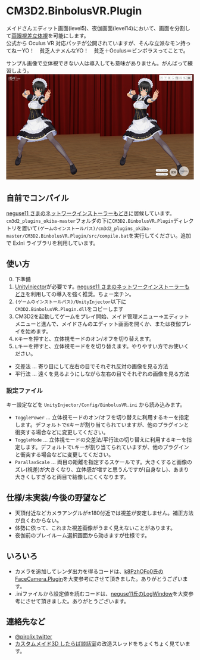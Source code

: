 # CM3D2.BinbolusVR.Plugin
メイドさんエディット画面(level5)、夜伽画面(level14)において、画面を分割して[両眼視差立体視](https://ja.wikipedia.org/wiki/%E7%AB%8B%E4%BD%93%E8%A6%96)を可能にします。  
公式から Oculus VR 対応パッチが公開されていますが、そんな立派なモン持ってねーYO！　貧乏人ナメんなYO！　貧乏＋Oculus＝ビンボラスってことで。

サンプル画像で立体視できない人は導入しても意味がありません。がんばって練習しよう。
![交差法の画像サンプル](https://raw.githubusercontent.com/pirolix/CM3D2.BinbolusVR.Plugin/master/sample_cross1.png) 

## 自前でコンパイル
[neguse11 さまのネットワークインストーラーもどき](https://github.com/neguse11/cm3d2_plugins_okiba)に居候しています。
`cm3d2_plugins_okiba-master`フォルダの下に`CM3D2.BinbolusVR.Plugin`ディレクトリを置いて`(ゲームのインストールパス)/cm3d2_plugins_okiba-master/CM3D2.BinbolusVR.Plugin/src/compile.bat`を実行してください。追加で ExIni ライブラリを利用しています。

## 使い方
0. 下準備
  0. [UnityInjector](http://www.hongfire.com/forum/showthread.php/444567-UnityInjector-Plugin-Powered-Unity-Code-Injector)が必要です。[neguse11 さまのネットワークインストーラーもどき](https://github.com/neguse11/cm3d2_plugins_okiba)を利用しての導入を強く推奨。ちょー楽チン。
  1. `(ゲームのインストールパス)/UnityInjector`以下に`CM3D2.BinbolusVR.Plugin.dll`をコピーします
1. CM3D2を起動してゲームをプレイ開始、メイド管理メニュー→エディットメニューと進んで、メイドさんのエディット画面を開くか、または夜伽プレイを始めます。
2. `K`キーを押すと、立体視モードのオン/オフを切り替えます。
3. `L`キーを押すと、立体視モードをを切り替えます。やりやすい方でお使いください。
  * 交差法 … 寄り目にして左右の目でそれぞれ反対の画像を見る方法
  * 平行法 … 遠くを見るようにしながら左右の目でそれぞれの画像を見る方法

### 設定ファイル
キー設定などを `UnityInjector/Config/BinbolusVR.ini` から読み込みます。 

* `TogglePower` … 立体視モードのオン/オフを切り替えに利用するキーを指定します。デフォルトで`K`キーが割り当てられていますが、他のプラグインと衝突する場合などに変更してください。
* `ToggleMode` … 立体視モードの交差法/平行法の切り替えに利用するキーを指定します。デフォルトで`L`キーが割り当てられていますが、他のプラグインと衝突する場合などに変更してください。
* `ParallaxScale` … 両目の距離を指定するスケールです。大きくすると画像のズレ(視差)が大きくなり、立体感が増すと思うんですが(自身なし)、あまり大きくしすぎると両目で結像しにくくなります。

## 仕様/未実装/今後の野望など
* 天頂付近などカメラアングルが±180付近では視差が安定しません。補正方法が良くわからない。
* 体勢に依って、これまた視差画像がうまく見えないことがあります。
* 夜伽前のプレイルーム選択画面から効きますが仕様です。

## いろいろ
* カメラを追加してレンダ出力を得るコードは、[k8PzhOFo0氏のFaceCamera.Plugin](https://github.com/k8PzhOFo0/CM3D2FaceCamera)を大変参考にさせて頂きました。ありがとうございます。
* .iniファイルから設定値を読むコードは、[neguse11氏のLogWindow](https://github.com/neguse11/cm3d2_plugins_okiba/tree/develop/LogWindow)を大変参考にさせて頂きました。ありがとうございます。

## 連絡先など
*  [@pirolix twitter](https://twitter.com/pirolix)
*  [カスタムメイド3D したらば談話室](http://jbbs.shitaraba.net/game/55179/)の改造スレッドをちょくちょく見ています。
